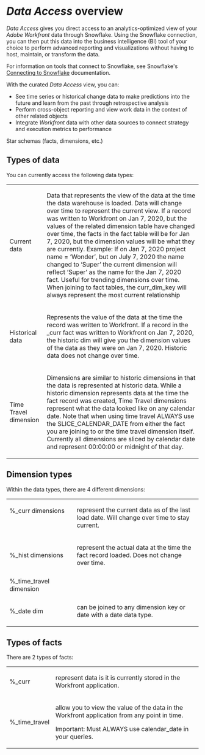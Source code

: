 

# *Data Access* overview

*Data Access* gives you direct access to an analytics-optimized view of your *Adobe Workfront* data through Snowflake. Using the Snowflake connection, you can then put this data into the business intelligence (BI) tool of your choice to perform advanced reporting and visualizations without having to host, maintain, or transform the data.

For information on tools that connect to Snowflake, see Snowflake's [Connecting to Snowflake](https://docs.snowflake.com/en/user-guide-connecting.html) documentation.

With the curated *Data Access* view, you can:

* See time series or historical change data to make predictions into the future and learn from the past through retrospective analysis
* Perform cross-object reporting and view work data in the context of other related objects
* Integrate *Workfront* data with other data sources to connect strategy and execution metrics to performance

Star schemas (facts, dimensions, etc.)

## Types of data

You can currently access the following data types:

<table cellspacing="0"> 
 <col> 
 <col> 
 <tbody> 
  <tr> 
   <td role="rowheader"><span class="bold">Current data</span> </td> 
   <td> <p>Data that represents the view of the data at the time the data warehouse is loaded. Data will change over time to represent the current view. If a record was written to Workfront on Jan 7, 2020, but the values of the related dimension table have changed over time, the facts in the fact table will be for Jan 7, 2020, but the dimension values will be what they are currently. Example: If on Jan 7, 2020 project name = ‘Wonder’, but on July 7, 2020 the name changed to ‘Super’ the current dimension will reflect ‘Super’ as the name for the Jan 7, 2020 fact. Useful for trending dimensions over time. When joining to fact tables, the curr_dim_key will always represent the most current relationship</p> </td> 
  </tr> 
  <tr> 
   <td role="rowheader"><span class="bold">Historical data</span> </td> 
   <td> <p>Represents the value of the data at the time the record was written to Workfront. If a record in the _curr fact was written to Workfront on Jan 7, 2020, the historic dim will give you the dimension values of the data as they were on Jan 7, 2020. Historic data does not change over time.</p> </td> 
  </tr> 
  <tr> 
   <td role="rowheader"><span class="bold">Time Travel dimension</span> </td> 
   <td> <p>Dimensions are similar to historic dimensions in that the data is represented at historic data. While a historic dimension represents data at the time the fact record was created, Time Travel dimensions represent what the data looked like on any calendar date. Note that when using time travel ALWAYS use the SLICE_CALENDAR_DATE from either the fact you are joining to or the time travel dimension itself. Currently all dimensions are sliced by calendar date and represent 00:00:00 or midnight of that day.</p> </td> 
  </tr> 
 </tbody> 
</table>

## Dimension types

Within the data types, there are 4 different dimensions:

<table cellspacing="0"> 
 <col> 
 <col> 
 <tbody> 
  <tr> 
   <td role="rowheader"> <p role="rowheader">%_curr&nbsp;dimensions ​</p> <p role="rowheader">​</p> <p role="rowheader"><![CDATA[
 ]]></p> </td> 
   <td> <p>represent the current data as of&nbsp;the&nbsp;last load date. Will change over time to stay current.</p> </td> 
  </tr> 
  <tr> 
   <td role="rowheader"><span class="bold">%_hist dimensions</span> </td> 
   <td> <p>represent the actual data at the&nbsp;time&nbsp;the fact record loaded.&nbsp;Does not change over time.</p> </td> 
  </tr> 
  <tr> 
   <td role="rowheader"><span class="bold">%_time_travel dimension</span> </td> 
   <td> <p>&nbsp;</p> </td> 
  </tr> 
  <tr> 
   <td role="rowheader"><span class="bold">%_date dim</span> </td> 
   <td> <p>can be joined to any dimension key or date&nbsp;with a date data type.</p> </td> 
  </tr> 
 </tbody> 
</table>

## Types of facts

There are 2 types of facts:

<table cellspacing="0"> 
 <col> 
 <col> 
 <tbody> 
  <tr> 
   <td role="rowheader"> <p role="rowheader"><span class="bold">%_curr</span>​</p> </td> 
   <td> <p role="rowheader">represent data is it is currently stored in the Workfront application.</p> </td> 
  </tr> 
  <tr> 
   <td role="rowheader"><span class="bold">%_time_travel</span> </td> 
   <td> <p role="rowheader">allow you to view the value of the data in the Workfront application from any point in time.</p> <p>Important: Must ALWAYS use calendar_date in your queries.</p> </td> 
  </tr> 
 </tbody> 
</table>

